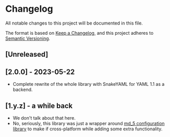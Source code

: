 # Changelog

All notable changes to this project will be documented in this file.

The format is based on [Keep a Changelog](https://keepachangelog.com/en/1.0.0/),
and this project adheres to [Semantic Versioning](https://semver.org/spec/v2.0.0.html).

## [Unreleased]

## [2.0.0] - 2023-05-22
- Complete rewrite of the whole library with SnakeYAML for YAML 1.1 as a backend.

## [1.y.z] - a while back
- We don't talk about that here.
- No, seriously, this library was just a wrapper around [md_5 configuration library](https://github.com/SpigotMC/BungeeCord/)
  to make if cross-platform while adding some extra functionality.
